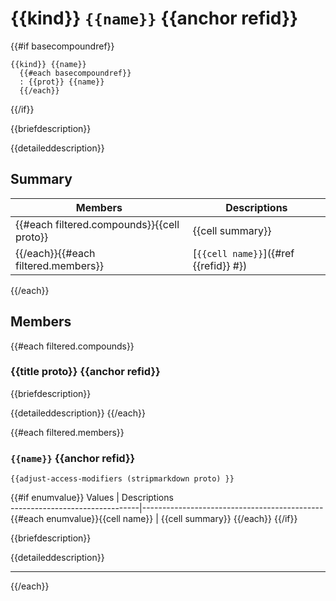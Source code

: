 # {{kind}} `{{name}}` {{anchor refid}}

{{#if basecompoundref}}
```{{language}}
{{kind}} {{name}}
  {{#each basecompoundref}}
  : {{prot}} {{name}}
  {{/each}}
```
{{/if}}

{{briefdescription}}

{{detaileddescription}}

## Summary

 Members                        | Descriptions                                
--------------------------------|---------------------------------------------
{{#each filtered.compounds}}{{cell proto}}        | {{cell summary}}
{{/each}}{{#each filtered.members}}| [`{{cell name}}`]({#ref {{refid}} #}) | {{cell summary}} |
{{/each}}

## Members

{{#each filtered.compounds}}
### {{title proto}} {{anchor refid}}

{{briefdescription}}

{{detaileddescription}}
{{/each}}

{{#each filtered.members}}
### `{{name}}` {{anchor refid}}

```{{language}}
{{adjust-access-modifiers (stripmarkdown proto) }}
```

{{#if enumvalue}}
 Values                         | Descriptions                                
--------------------------------|---------------------------------------------
{{#each enumvalue}}{{cell name}}            | {{cell summary}}
{{/each}}
{{/if}}

{{briefdescription}}

{{detaileddescription}}
<hr />

{{/each}}
